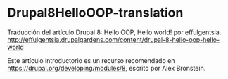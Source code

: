 Drupal8HelloOOP-translation
===========================

Traducción del artículo Drupal 8: Hello OOP, Hello world! por effulgentsia.
http://effulgentsia.drupalgardens.com/content/drupal-8-hello-oop-hello-world

Este artículo introductorio es un recurso recomendado en https://drupal.org/developing/modules/8, escrito por Alex Bronstein.

